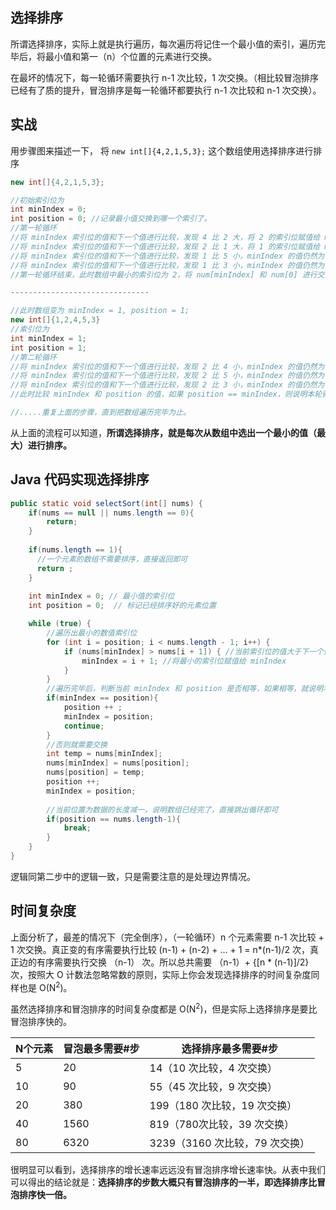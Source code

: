## 选择排序

所谓选择排序，实际上就是执行遍历，每次遍历将记住一个最小值的索引，遍历完毕后，将最小值和第一（n）个位置的元素进行交换。

在最坏的情况下，每一轮循环需要执行 n-1 次比较，1 次交换。（相比较冒泡排序已经有了质的提升，冒泡排序是每一轮循环都要执行 n-1 次比较和 n-1 次交换）。



## 实战

用步骤图来描述一下， 将 `new int[]{4,2,1,5,3};` 这个数组使用选择排序进行排序

```java
new int[]{4,2,1,5,3};

//初始索引位为 
int minIndex = 0;
int position = 0; //记录最小值交换到哪一个索引了。
//第一轮循环
//将 minIndex 索引位的值和下一个值进行比较，发现 4 比 2 大，将 2 的索引位赋值给 minIndex, 此时 minIndex 变为 2
//将 minIndex 索引位的值和下一个值进行比较，发现 2 比 1 大，将 1 的索引位赋值给 minIndex，此时 minIndex 变为 2
//将 minIndex 索引位的值和下一个值进行比较，发现 1 比 5 小，minIndex 的值仍然为 2
//将 minIndex 索引位的值和下一个值进行比较，发现 1 比 3 小，minIndex 的值仍然为 2
//第一轮循环结束，此时数组中最小的索引位为 2，将 num[minIndex] 和 num[0] 进行交换，此时 position + 1, minIndex + 1, 第一轮交换结束

-------------------------------

//此时数组变为 minIndex = 1, position = 1;
new int[]{1,2,4,5,3}
//索引位为
int minIndex = 1;
int position = 1;
//第二轮循环
//将 minIndex 索引位的值和下一个值进行比较，发现 2 比 4 小，minIndex 的值仍然为 1
//将 minIndex 索引位的值和下一个值进行比较，发现 2 比 5 小，minIndex 的值仍然为 1
//将 minIndex 索引位的值和下一个值进行比较，发现 2 比 3 小，minIndex 的值仍然为 1
//此时比较 minIndex 和 position 的值，如果 position == minIndex，则说明本轮循环没有值需要交换，第二轮循环结束。此时 position + 1, minIndex + 1。

//.....重复上面的步骤，直到把数组遍历完毕为止。
```

从上面的流程可以知道，**所谓选择排序，就是每次从数组中选出一个最小的值（最大）进行排序。**



## Java 代码实现选择排序

```java
public static void selectSort(int[] nums) {
    if(nums == null || nums.length == 0){
        return;
    }
  	
  	if(nums.length == 1){
      //一个元素的数组不需要排序，直接返回即可
      return ;
    }
  
    int minIndex = 0; // 最小值的索引位
    int position = 0;  // 标记已经排序好的元素位置

    while (true) {
        //遍历出最小的数值索引位
        for (int i = position; i < nums.length - 1; i++) {
            if (nums[minIndex] > nums[i + 1]) { //当前索引位的值大于下一个值的索引位
                minIndex = i + 1; //将最小的索引位赋值给 minIndex
            }
        }
      	//遍历完毕后，判断当前 minIndex 和 position 是否相等，如果相等，就说明本次不需要有数据进行交换
        if(minIndex == position){
            position ++ ;
            minIndex = position;
            continue;
        }
      	//否则就需要交换
        int temp = nums[minIndex];
        nums[minIndex] = nums[position];
        nums[position] = temp;
        position ++;
        minIndex = position;
      
      	//当前位置为数据的长度减一，说明数组已经完了，直接跳出循环即可
        if(position == nums.length-1){
            break;
        }
    }
}
```

逻辑同第二步中的逻辑一致，只是需要注意的是处理边界情况。



## 时间复杂度

上面分析了，最差的情况下（完全倒序），（一轮循环）n 个元素需要 n-1 次比较 + 1 次交换。真正变的有序需要执行比较  (n-1) + (n-2) + ... + 1 =  n*(n-1)/2 次，真正边的有序需要执行交换 （n-1） 次。所以总共需要 （n-1）+  {[n * (n-1)]/2} 次，按照大 O 计数法忽略常数的原则，实际上你会发现选择排序的时间复杂度同样也是 O(N<sup>2</sup>)。



虽然选择排序和冒泡排序的时间复杂度都是 O(N<sup>2</sup>)，但是实际上选择排序是要比冒泡排序快的。

| N个元素 | 冒泡最多需要#步 | 选择排序最多需要#步            |
| ------- | --------------- | ------------------------------ |
| 5       | 20              | 14（10 次比较，4 次交换）      |
| 10      | 90              | 55（45 次比较，9 次交换）      |
| 20      | 380             | 199（180 次比较，19 次交换）   |
| 40      | 1560            | 819（780次比较，39 次交换）    |
| 80      | 6320            | 3239（3160 次比较，79 次交换） |

很明显可以看到，选择排序的增长速率远远没有冒泡排序增长速率快。从表中我们可以得出的结论就是：**选择排序的步数大概只有冒泡排序的一半，即选择排序比冒泡排序快一倍。**

